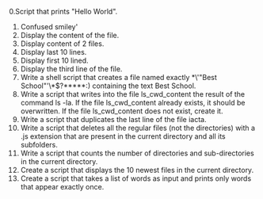 0.Script that prints "Hello World".
1. Confused smiley'
2. Display the content of the file.
3. Display content of 2 files.
4. Display last 10 lines.
5. Display first 10 lined.
6. Display the third line of the file.
7. Write a shell script that creates a file named exactly \*\\'"Best School"\'\\*$\?\*\*\*\*\*:) containing the text Best School.
8. Write a script that writes into the file ls_cwd_content the result of the command ls -la. If the file ls_cwd_content already exists, it should be overwritten. If the file ls_cwd_content does not exist, create it.
9. Write a script that duplicates the last line of the file iacta.
10. Write a script that deletes all the regular files (not the directories) with a .js extension that are present in the current directory and all its subfolders.
11. Write a script that counts the number of directories and sub-directories in the current directory.
12. Create a script that displays the 10 newest files in the current directory.
13. Create a script that takes a list of words as input and prints only words that appear exactly once.
